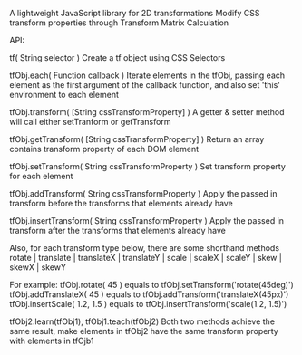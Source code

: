 A lightweight JavaScript library for 2D transformations
Modify CSS transform properties through Transform Matrix Calculation

API:

tf( String selector )
Create a tf object using CSS Selectors

tfObj.each( Function callback )
Iterate elements in the tfObj, passing each element as the first argument of the callback function, and also set 'this' environment to each element

tfObj.transform( [String cssTransformProperty] )
A getter & setter method will call either setTranform or getTransform

tfObj.getTransform( [String cssTransformProperty] )
Return an array contains transform property of each DOM element

tfObj.setTransform( String cssTransformProperty )
Set transform property for each element

tfObj.addTransform( String cssTransformProperty )
Apply the passed in transform before the transforms that elements already have

tfObj.insertTransform( String cssTransformProperty )
Apply the passed in transform after the transforms that elements already have


Also, for each transform type below, there are some shorthand methods
rotate | translate | translateX | translateY | scale | scaleX | scaleY | skew | skewX | skewY

For example:
tfObj.rotate( 45 ) equals to tfObj.setTransform('rotate(45deg)')
tfObj.addTranslateX( 45 ) equals to tfObj.addTransform('translateX(45px)')
tfObj.insertScale( 1.2, 1.5 ) equals to tfObj.insertTransform('scale(1.2, 1.5)')


tfObj2.learn(tfObj1), tfObj1.teach(tfObj2)
Both two methods achieve the same result, make elements in tfObj2 have the same transform property with elements in tfOjb1



